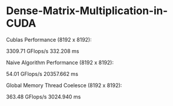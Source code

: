 # Dense-Matrix-Multiplication-in-CUDA

Cublas Performance (8192 x 8192):

3309.71 GFlops/s
332.208 ms

Naive Algorithm Performance (8192 x 8192):

54.01 GFlops/s
20357.662 ms

Global Memory Thread Coelesce (8192 x 8192):

363.48 GFlops/s
3024.940 ms